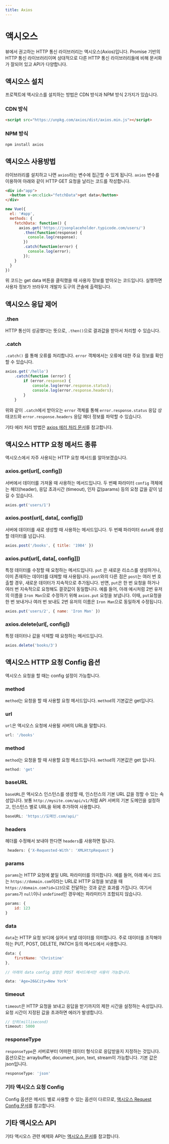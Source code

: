 ```yaml
---
title: Axios
---
```


# 액시오스

뷰에서 권고하는 HTTP 통신 라이브러리는 액시오스(Axios)입니다. Promise 기반의 HTTP 통신 라이브러리이며 상대적으로 다른 HTTP 통신 라이브러리들에 비해 문서화가 잘되어 있고 API가 다양합니다.

## 액시오스 설치

프로젝트에 액시오스를 설치하는 방법은 CDN 방식과 NPM 방식 2가지가 있습니다.

### CDN 방식

```html
<script src="https://unpkg.com/axios/dist/axios.min.js"></script>
```

### NPM 방식

```bash
npm install axios
```

## 액시오스 사용방법

라이브러리를 설치하고 나면 `axios`라는 변수에 접근할 수 있게 됩니다. `axios` 변수를 이용하여 아래와 같이 HTTP GET 요청을 날리는 코드를 작성합니다.

```html
<div id="app">
  <button v-on:click="fetchData">get data</button>
</div>
```

```js
new Vue({
  el: '#app',
  methods: {
    fetchData: function() {
      axios.get('https://jsonplaceholder.typicode.com/users/')
        .then(function(response) {
          console.log(response);
        })
        .catch(function(error) {
          console.log(error);
        });
    }
  }
})
```

위 코드는 get data 버튼을 클릭했을 때 사용자 정보를 받아오는 코드입니다. 실행하면 사용자 정보가 브라우저 개발자 도구의 콘솔에 출력됩니다.

## 액시오스 응답 제어

### .then

HTTP 통신이 성공했다는 뜻으로, `.then()`으로 결과값을 받아서 처리할 수 있습니다.

### .catch

`.catch()` 를 통해 오류를 처리합니다. `error` 객체에서는 오류에 대한 주요 정보를 확인할 수 있습니다. 

```javascript
axios.get('/hello')
    .catch(function (error) {
        if (error.response) {
            console.log(error.response.status);
            console.log(error.response.headers);
        }
    }
```

위와 같이 `.catch`에서 받아오는 `error` 객체를 통해 `error.response.status`  응답 상태코드와 `error.response.headers` 응답 헤더 정보를 파악할 수 있습니다. 

기타 에러 처리 방법은 [axios 에러 처리 문서](https://axios-http.com/docs/handling_errors)를 참고합니다.


## 액시오스 HTTP 요청 메서드 종류

액시오스에서 자주 사용되는 HTTP 요청 메서드를 알아보겠습니다.

### **axios.get(url[, config])**

서버에서 데이터를 가져올 때 사용하는 메서드입니다. 두 번째 파라미터 `config` 객체에는 헤더(header), 응답 초과시간 (timeout), 인자 값(params) 등의 요청 값을 같이 넘길 수 있습니다. 

```javascript
axios.get('users/1')
```

### axios.post(url[, data[, config]])

서버에 데이터를 새로 생성할 때 사용하는 메서드입니다. 두 번째 파라미터 `data`에 생성할 데이터를 넘깁니다. 

```javascript
axios.post('/books', { title: '1984' })
```

### **axios.put(url[, data[, config]])**

특정 데이터를 수정할 때 요청하는 메서드입니다. `put` 은 새로운 리소스를 생성하거나, 이미 존재하는 데이터를 대체할 때 사용됩니다. `post`와의 다른 점은 `post`는 여러 번 호출할 경우, 새로운 데이터가 지속적으로 추가됩니다. 반면, `put`은 한 번 요청을 하거나 여러 번 지속적으로 요청해도 결괏값이 동일합니다. 예를 들어, 아래 예시처럼 2번 유저의 이름을 `Iron Man`으로 수정하기 위해 `axios.put` 요청을 보냅니다. 이때, `put`요청을 한 번 보내거나 여러 번 보내도 2번 유저의 이름은 `Iron Man`으로 동일하게 수정됩니다.

```javascript
axios.put('users/2', { name: 'Iron Man' })
```

### **axios.delete(url[, config])**

특정 데이터나 값을 삭제할 때 요청하는 메서드입니다. 

```javascript
axios.delete('books/3')
```

## 액시오스 HTTP 요청 Config 옵션 

액시오스 요청을 할 때는 config 설정이 가능합니다.

### method

`method`는 요청을 할 때 사용할 요청 메서드입니다. `method`의 기본값은 get입니다.

### url

`url`은 액시오스 요청에 사용될 서버의 URL을 말합니다. 

```javascript
url: '/books'
```

### method

`method`는 요청을 할 때 사용할 요청 메소드입니다. `method`의 기본값은 get 입니다.

```javascript
method: 'get'
```

### baseURL 

`baseURL`은 액시오스 인스턴스를 생성할 때, 인스턴스의 기본 URL 값을 정할 수 있는 속성입니다. 보통 `http://mysite.com/api/v1/`처럼 API 서버의 기본 도메인을 설정하고, 인스턴스 별로 URL을 뒤에 추가하여 사용합니다. 

```javascript
baseURL: 'https://도메인.com/api/'
```

### headers

헤더를 수정해서 보내야 한다면 `headers`를 사용하면 됩니다.

```javascript
 headers: {'X-Requested-With': 'XMLHttpRequest'}
```
### params

`params`는 HTTP 요청에 붙일 URL 파라미터를 의미합니다. 예를 들어, 아래 예시 코드는 `https://domain.com`이라는 URL로 HTTP 요청을 보냈을 때 `https://domain.com?id=123`으로 전달하는 것과 같은 효과를 가집니다. 여기서 `params`가 `null`이나 `undefined`인 경우에는 파라미터가 조합되지 않습니다.

```javascript
params: {
    id: 123
}
```

### data

`data`는 HTTP 요청 보디에 실어서 보낼 데이터를 의미합니다. 주로 데이터를 조작해야 하는 PUT, POST, DELETE, PATCH 등의 메서드에서 사용합니다. 

```javascript
data: {
    firstName: 'Christine'
},
  
// 아래의 data config 설정은 POST 메서드에서만 사용이 가능합니다.

data: 'Age=26&City=New York'
```

### timeout

`timeout`은 HTTP 요청을 보내고 응답을 받기까지의 제한 시간을 설정하는 속성입니다. 요청 시간이 지정된 값을 초과하면 에러가 발생합니다.

```javascript
// 단위(millisecond)
timeout: 5000
```

### responseType

`responseType`은 서버로부터 어떠한 데이터 형식으로 응답받을지 지정하는 것입니다. 옵션으로는 arraybuffer, document, json, text, stream이 가능합니다. 기본 값은 json입니다.

```javascript
responseType: 'json'
```

### 기타 액시오스 요청 Config

Config 옵션은 메서드 별로 사용할 수 있는 옵션이 다르므로,  [액시오스 Request Config 문서](https://axios-http.com/docs/req_config)를 참고합니다.


## 기타 액시오스 API 

기타 액시오스 관련 예제와 API는 [액시오스 문서](https://github.com/axios/axios#example)를 참고합니다.
